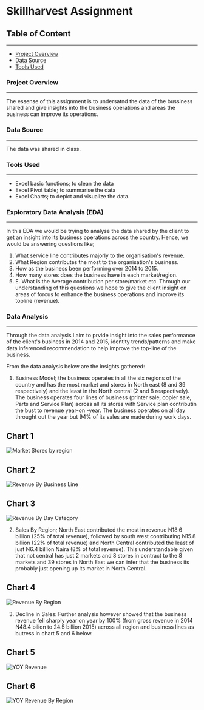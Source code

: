 # Skillharvest Assignment

## Table of Content
---
- [Project Overview](#project-overview)
- [Data Source](#data-source)
- [Tools Used](#tools-used)

### Project Overview
---
The essense of this assignment is to undersatnd the data of the bussiness shared and give insights into the business operations and areas the business can improve its operations.

### Data Source
---
The data was shared in class.

### Tools Used
---
   - Excel basic functions; to clean the data
   - Excel Pivot table; to summarise the data
   - Excel Charts; to depict and visualize the data.

### Exploratory Data Analysis (EDA)
---
In this EDA we would be trying to analyse the data shared by the client to get an insight into its business operations across the country. Hence, we would be answering questions like;
   1. What service line contributes majorly to the organisation's revenue.
   2. What Region contributes the most to the organisation's business.
   3. How as the business been performing over 2014 to 2015.
   4. How many stores does the business have in each market/region.
   5. E. What is the Average contribution per store/market etc.
   Through our understanding of this questions we hope to give the client insight on areas of forcus to enhance the business operations and improve its topline (revenue).

### Data Analysis
---
Through the data analysis I aim to prvide insight into the sales performance of the client's business in 2014 and 2015, identity trends/patterns and make data inferenced recommendation to help improve the top-line of the business.

From the data analysis below are the insights gathered:

1. Business Model; the business operates in all the six regions of the country and has the most market and stores in North east (8 and 39 respectively) and the least in the North central (2 and 8 reapectively).
   The business operates four lines of business (printer sale, copier sale, Parts and Service Plan) across all its stores with Service plan contributin the bust to revenue year-on -year. The business operates on all day throught out the year but 94% of its sales are made during work days.

Chart 1
---
![Market   Stores by region](https://github.com/user-attachments/assets/b3c3f8b7-3645-4972-9950-8464650d0cf9)

Chart 2
---
![Revenue By Business Line](https://github.com/user-attachments/assets/59731451-cf21-484d-ae54-9fd8f81a4458)

Chart 3
---
![Revenue By Day Category](https://github.com/user-attachments/assets/8458ba71-0df6-463a-96a1-aa1daf6f2db2)



2. Sales By Region;  North East contributed the most in revenue N18.6 billion (25% of total revenue), followed by south west contributing N15.8 billion (22% of total revenue) and  North Central contributed the least of just N6.4 billion Naira (8% of total revenue). This understandable given that not central has just 2 markets and 8 stores in contract to the 8 markets and 39 stores in North East we can infer that the business its probably just opening up its market in North Central.

Chart 4
---
![Revenue By Region](https://github.com/user-attachments/assets/cc34ae20-b591-44ec-a8fd-6141c4f16eab)

3. Decline in Sales: Further analysis however showed that the business revenue fell sharply year on year by 100% (from gross revenue in 2014 N48.4 bilion to 24.5 billion 2015) across all region and business lines as butress in chart 5 and 6 below.

Chart 5
---
![YOY Revenue](https://github.com/user-attachments/assets/bdf7c26c-2520-48d1-834a-03f203078f9e)

Chart 6
---
![YOY Revenue By Region](https://github.com/user-attachments/assets/c0e50ee6-f898-4d1d-bef2-1f781019a984)



